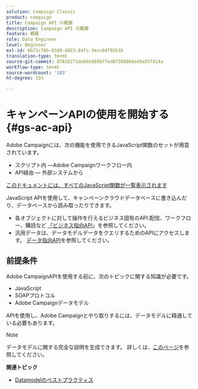 ```yaml
---
solution: Campaign Classic
product: campaign
title: Campaign API の概要
description: Campaign API の概要
feature: 概要
role: Data Engineer
level: Beginner
exl-id: 0b71c76b-03d9-4023-84fc-3ecc0df9261b
translation-type: tm+mt
source-git-commit: 87836271deb6bd69b7fed07108884e49a55f814a
workflow-type: tm+mt
source-wordcount: '183'
ht-degree: 15%

---
```


# キャンペーンAPIの使用を開始する{#gs-ac-api}

Adobe Campaignには、次の機能を使用できるJavaScript関数のセットが用意されています。

* スクリプト内 —Adobe Campaignワークフロー内
* API経由 — 外部システムから

[このドキュメントには、すべてのJavaScript関数が一覧表示されます](https://docs.adobe.com/content/help/en/campaign-classic/technicalresources/api/p-1.html)

JavaScript APIを使用して、キャンペーンクラウドデータベースに書き込んだり、データベースから読み取ったりできます。

* 各オブジェクトに対して操作を行えるビジネス固有のAPI:配信、ワークフロー、購読など [「ビジネス指向API](https://experienceleague.adobe.com/docs/campaign-classic/using/configuring-campaign-classic/api/business-oriented-apis.html)」を参照してください。
* 汎用データは、データモデルデータをクエリするためのAPIにアクセスします。 [データ指向API](https://experienceleague.adobe.com/docs/campaign-classic/using/configuring-campaign-classic/api/data-oriented-apis.html)を参照してください。


## 前提条件

Adobe CampaignAPIを使用する前に、次のトピックに関する知識が必要です。

* JavaScript
* SOAPプロトコル
* Adobe Campaignデータモデル

APIを使用し、Adobe Campaignとやり取りするには、データモデルに精通している必要もあります。

>[!NOTE]
>データモデルに関する完全な説明を生成できます。 詳しくは、[このページ](datamodel.md)を参照してください。


**関連トピック**

* [Datamodelのベストプラクティス](datamodel-best-practices.md)
